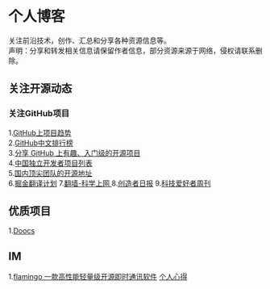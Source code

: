 # 个人博客
关注前沿技术，创作、汇总和分享各种资源信息等。  
声明：分享和转发相关信息请保留作者信息，部分资源来源于网络，侵权请联系删除。

## 关注开源动态
### 关注GitHub项目
1.[GitHub上项目趋势](https://github.com/trending/)  
2.[GitHub中文排行榜](https://github.com/kon9chunkit/GitHub-Chinese-Top-Charts)   
3.[分享 GitHub 上有趣、入门级的开源项目](https://github.com/521xueweihan/HelloGitHub)  
4.[中国独立开发者项目列表](https://github.com/1c7/chinese-independent-developer)  
5.[国内顶尖团队的开源地址](https://github.com/niezhiyang/open_source_team)  
6.[掘金翻译计划](https://github.com/xitu/gold-miner)
7.[翻墙-科学上网 ](https://github.com/bannedbook/fanqiang)
8.[创造者日报](https://creatorsdaily.com/)
9.[科技爱好者周刊](https://github.com/ruanyf/weekly)


## 优质项目
1.[Doocs](https://github.com/BoundlessSea/MyBlog/blob/main/%E4%BC%98%E8%B4%A8%E9%A1%B9%E7%9B%AE/Doocs.md)

## IM
1.[flamingo  一款高性能轻量级开源即时通讯软件](https://github.com/balloonwj/flamingo) 
[个人心得](https://github.com/BoundlessSea/OpenSourceTechnologyShare/blob/main/IM/Flamingo.md)
